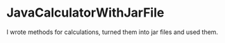 # JavaCalculatorWithJarFile
I wrote methods for calculations, turned them into jar files and used them.
